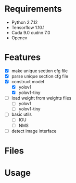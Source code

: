 # Requirements
- Python 2.7.12
- Tensorflow 1.10.1
- Cuda 9.0 cudnn 7.0
- Opencv

# Features
- [x] make unique section cfg file
- [x] parse unique section cfg file
- [x] construct model
    - [x] yolov1
    - [x] yolov1-tiny
- [ ] load weight from weights files
    - [ ] yolov1
    - [ ] yolov1-tiny
- [ ] basic utils
    - [ ] IOU
    - [ ] NMS
- [ ] detect image interface

# Files


# Usage